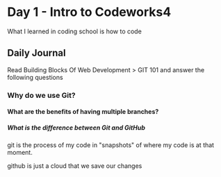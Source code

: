 # Day 1 - Intro to Codeworks4

What I learned in coding school is how to code

## Daily Journal
Read Building Blocks Of Web Development > GIT 101 and answer the following questions


### Why do we use Git?


#### What are the benefits of having multiple branches?



##### What is the difference between Git and GitHub


 git is the process of my code in "snapshots" of where my code is at that moment. 
 
 github is just a cloud that we save our changes 

